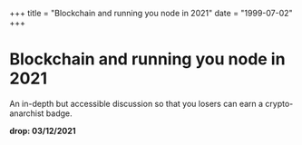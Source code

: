+++
title = "Blockchain and running you node in 2021"
date = "1999-07-02"
+++



# Blockchain and running you node in 2021

An in-depth but accessible discussion so that you losers can earn a crypto-anarchist badge.

**drop: 03/12/2021**